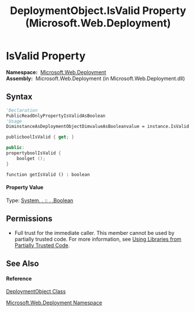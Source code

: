 ﻿---
title: DeploymentObject.IsValid Property  (Microsoft.Web.Deployment)
TOCTitle: IsValid Property
ms:assetid: P:Microsoft.Web.Deployment.DeploymentObject.IsValid
ms:mtpsurl: https://msdn.microsoft.com/en-us/library/microsoft.web.deployment.deploymentobject.isvalid(v=VS.90)
ms:contentKeyID: 23026691
ms.date: 05/02/2012
mtps_version: v=VS.90
f1_keywords:
- Microsoft.Web.Deployment.DeploymentObject.IsValid
- Microsoft.Web.Deployment.DeploymentObject.get_IsValid
dev_langs:
- CSharp
- JScript
- VB
- c++
api_location:
- Microsoft.Web.Deployment.dll
api_name:
- Microsoft.Web.Deployment.DeploymentObject.get_IsValid
- Microsoft.Web.Deployment.DeploymentObject.IsValid
api_type:
- Managed
topic_type:
- apiref
- kbSyntax
product_family_name: VS
ROBOTS: INDEX,FOLLOW
---

# IsValid Property

**Namespace:**  [Microsoft.Web.Deployment](microsoft-web-deployment-namespace.md)  
**Assembly:**  Microsoft.Web.Deployment (in Microsoft.Web.Deployment.dll)

## Syntax

``` vb
'Declaration
PublicReadOnlyPropertyIsValidAsBoolean
'Usage
DiminstanceAsDeploymentObjectDimvalueAsBooleanvalue = instance.IsValid
```

``` csharp
publicboolIsValid { get; }
```

``` c++
public:
propertyboolIsValid {
    boolget ();
}
```

``` jscript
function getIsValid () : boolean
```

#### Property Value

Type: [System. . :: . .Boolean](https://msdn.microsoft.com/en-us/library/a28wyd50\(v=vs.90\))  

## Permissions

  - Full trust for the immediate caller. This member cannot be used by partially trusted code. For more information, see [Using Libraries from Partially Trusted Code](https://msdn.microsoft.com/en-us/library/8skskf63\(v=vs.90\)).

## See Also

#### Reference

[DeploymentObject Class](deploymentobject-class-microsoft-web-deployment.md)

[Microsoft.Web.Deployment Namespace](microsoft-web-deployment-namespace.md)

